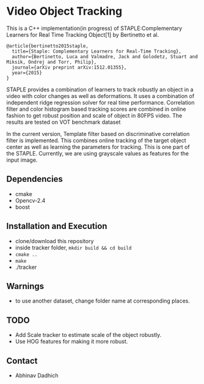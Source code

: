 # Video Object Tracking
This is a C++ implementation(in progress) of STAPLE:Complementary Learners for Real Time Tracking Object[1] by Bertinetto et al. 

	@article{bertinetto2015staple,
	  title={Staple: Complementary Learners for Real-Time Tracking},
	  author={Bertinetto, Luca and Valmadre, Jack and Golodetz, Stuart and Miksik, Ondrej and Torr, Philip},
	  journal={arXiv preprint arXiv:1512.01355},
	  year={2015}
	}

STAPLE provides a combination of learners to track robustly an object in a video with color changes as well as deformations. It uses a combination of independent ridge regression solver for real time performance. Correlation filter and color histogram based tracking scores are combined in online fashion to get robust position and scale of object in 80FPS video. The results are tested on VOT benchmark dataset 


In the current version, Template filter based on discriminative correlation filter is implemented. This combines online tracking of the target object center as well as learning the parameters for tracking.  This is one part of the STAPLE. Currently, we are using grayscale values as features for the input image. 


## Dependencies

* cmake
* Opencv-2.4
* boost


## Installation and Execution

* clone/download this repository
* inside tracker folder, `mkdir build && cd build`
* `cmake ..`
* `make`
* ./tracker


## Warnings 
* to use another dataset, change folder name at corresponding places.

## TODO

* Add Scale tracker to estimate scale of the object robustly. 
* Use HOG features for making it more robust. 

## Contact

* Abhinav Dadhich
